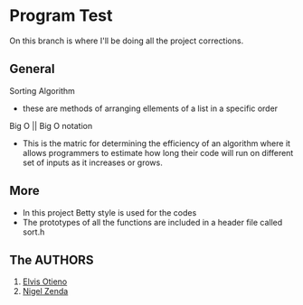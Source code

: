 # Program Test

On this branch is where I'll be doing all the project corrections.

## General

Sorting Algorithm

- these are methods of arranging ellements of a list in a specific order

Big O || Big O notation

- This is the matric for determining the efficiency of an algorithm where it allows programmers to
estimate how long their code will run on different set of inputs as it increases or grows.

More
-------------------

- In this project Betty style is used for the codes
- The prototypes of all the functions are included in a header file called sort.h

## The AUTHORS

1. [Elvis Otieno](https://github.com/elvismalsa)
2. [Nigel Zenda](https://github.com/Heavenboi)
